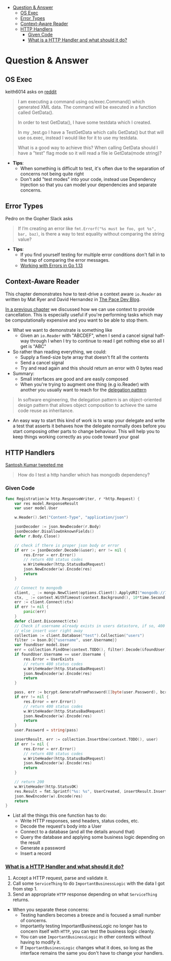 - [Question \& Answer](#question--answer)
  - [OS Exec](#os-exec)
  - [Error Types](#error-types)
  - [Context-Aware Reader](#context-aware-reader)
  - [HTTP Handlers](#http-handlers)
    - [Given Code](#given-code)
    - [What is a HTTP Handler and what should it do?](#what-is-a-http-handler-and-what-should-it-do)

# Question & Answer

## OS Exec

keith6014 asks on [reddit](https://www.reddit.com/r/golang/comments/aaz8ji/testdata_and_function_setup_help/)

> I am executing a command using os/exec.Command() which generated XML data. The command will be executed in a function called GetData().
>
> In order to test GetData(), I have some testdata which I created.
>
> In my \_test.go I have a TestGetData which calls GetData() but that will use os.exec, instead I would like for it to use my testdata.
>
> What is a good way to achieve this? When calling GetData should I have a "test" flag mode so it will read a file ie GetData(mode string)?

- **Tips**:
  - When something is difficult to test, it's often due to the separation of concerns not being quite right
  - Don't add "test modes" into your code, instead use Dependency Injection so that you can model your dependencies and separate concerns.

## Error Types

Pedro on the Gopher Slack asks

> If I’m creating an error like `fmt.Errorf("%s must be foo, got %s", bar, baz)`, is there a way to test equality without comparing the string value?

- **Tips**:
  - If you find yourself testing for multiple error conditions don't fall in to the trap of comparing the error messages.
  - [Working with Errors in Go 1.13](https://go.dev/blog/go1.13-errors)

## Context-Aware Reader

This chapter demonstrates how to test-drive a context aware `io.Reader` as written by Mat Ryer and David Hernandez in [The Pace Dev Blog](https://pace.dev/blog/2020/02/03/context-aware-ioreader-for-golang-by-mat-ryer.html).

[In a previous chapter](https://quii.gitbook.io/learn-go-with-tests/go-fundamentals/context) we discussed how we can use context to provide cancellation. This is especially useful if you're performing tasks which may be computationally expensive and you want to be able to stop them.

- What we want to demonstrate is something like
  - Given an `io.Reader` with "ABCDEF", when I send a cancel signal half-way through I when I try to continue to read I get nothing else so all I get is "ABC"
- So rather than reading everything, we could:
  - Supply a fixed-size byte array that doesn't fit all the contents
  - Send a cancel signal
  - Try and read again and this should return an error with 0 bytes read
- Summary:
  - Small interfaces are good and are easily composed
  - When you're trying to augment one thing (e.g io.Reader) with another you usually want to reach for the [delegation pattern](https://en.wikipedia.org/wiki/Delegation_pattern)

> In software engineering, the delegation pattern is an object-oriented design pattern that allows object composition to achieve the same code reuse as inheritance.

- An easy way to start this kind of work is to wrap your delegate and write a test that asserts it behaves how the delegate normally does before you start composing other parts to change behaviour. This will help you to keep things working correctly as you code toward your goal

## HTTP Handlers

[Santosh Kumar tweeted me](https://x.com/sntshk/status/1255559003339284481)

> How do I test a http handler which has mongodb dependency?

### Given Code

```go
func Registration(w http.ResponseWriter, r *http.Request) {
	var res model.ResponseResult
	var user model.User

	w.Header().Set("Content-Type", "application/json")

	jsonDecoder := json.NewDecoder(r.Body)
	jsonDecoder.DisallowUnknownFields()
	defer r.Body.Close()

	// check if there is proper json body or error
	if err := jsonDecoder.Decode(&user); err != nil {
		res.Error = err.Error()
		// return 400 status codes
		w.WriteHeader(http.StatusBadRequest)
		json.NewEncoder(w).Encode(res)
		return
	}

	// Connect to mongodb
	client, _ := mongo.NewClient(options.Client().ApplyURI("mongodb://127.0.0.1:27017"))
	ctx, _ := context.WithTimeout(context.Background(), 10*time.Second)
	err := client.Connect(ctx)
	if err != nil {
		panic(err)
	}
	defer client.Disconnect(ctx)
	// Check if username already exists in users datastore, if so, 400
	// else insert user right away
	collection := client.Database("test").Collection("users")
	filter := bson.D{{"username", user.Username}}
	var foundUser model.User
	err = collection.FindOne(context.TODO(), filter).Decode(&foundUser)
	if foundUser.Username == user.Username {
		res.Error = UserExists
		// return 400 status codes
		w.WriteHeader(http.StatusBadRequest)
		json.NewEncoder(w).Encode(res)
		return
	}

	pass, err := bcrypt.GenerateFromPassword([]byte(user.Password), bcrypt.DefaultCost)
	if err != nil {
		res.Error = err.Error()
		// return 400 status codes
		w.WriteHeader(http.StatusBadRequest)
		json.NewEncoder(w).Encode(res)
		return
	}
	user.Password = string(pass)

	insertResult, err := collection.InsertOne(context.TODO(), user)
	if err != nil {
		res.Error = err.Error()
		// return 400 status codes
		w.WriteHeader(http.StatusBadRequest)
		json.NewEncoder(w).Encode(res)
		return
	}

	// return 200
	w.WriteHeader(http.StatusOK)
	res.Result = fmt.Sprintf("%s: %s", UserCreated, insertResult.InsertedID)
	json.NewEncoder(w).Encode(res)
	return
}
```

- List all the things this one function has to do:
  - Write HTTP responses, send headers, status codes, etc.
  - Decode the request's body into a User
  - Connect to a database (and all the details around that)
  - Query the database and applying some business logic depending on the result
  - Generate a password
  - Insert a record

### [What is a HTTP Handler and what should it do?](https://quii.gitbook.io/learn-go-with-tests/questions-and-answers/http-handlers-revisited#what-is-a-http-handler-and-what-should-it-do)

1. Accept a HTTP request, parse and validate it.
2. Call some `ServiceThing` to do `ImportantBusinessLogic` with the data I got from step 1.
3. Send an appropriate `HTTP` response depending on what `ServiceThing` returns.

- When you separate these concerns:
  - Testing handlers becomes a breeze and is focused a small number of concerns.
  - Importantly testing ImportantBusinessLogic no longer has to concern itself with `HTTP`, you can test the business logic cleanly.
  - You can use `ImportantBusinessLogic` in other contexts without having to modify it.
  - If `ImportantBusinessLogic` changes what it does, so long as the interface remains the same you don't have to change your handlers.

